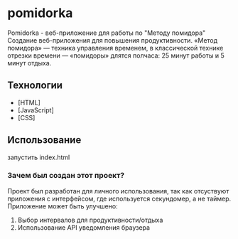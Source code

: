# pomidorka
Pomidorka - веб-приложение для работы по "Методу помидора"
Создание веб-приложения для повышения продуктивности. «Метод помидора» — техника управления временем, в классической технике отрезки времени — «помидоры» длятся полчаса: 25 минут работы и 5 минут отдыха.

## Технологии
- [HTML]
- [JavaScript]
- [CSS]

## Использование
запустить index.html

### Зачем был создан этот проект?
Проект был разработан для личного использования, так как отсуствуют приложения с интерфейсом, где используется секундомер, а не таймер. Приложение может быть улучшено:
1. Выбор интервалов для продуктивности/отдыха
2. Использование API уведомления браузера

